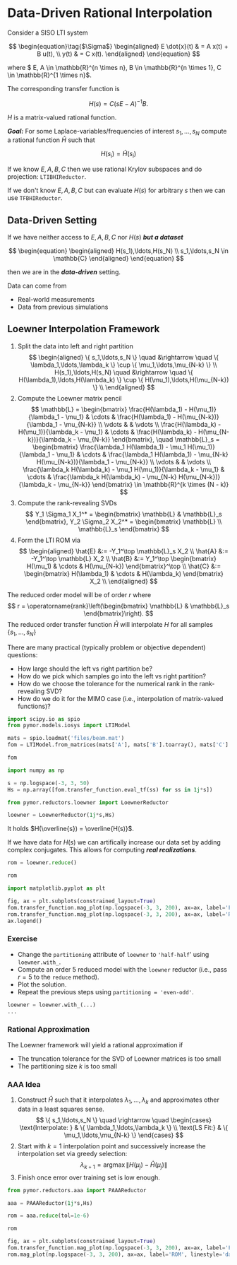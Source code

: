 # Data-Driven Rational Interpolation

Consider a SISO LTI system

$$
\begin{equation}\tag{$\Sigma$}
  \begin{aligned}
    E \dot{x}(t) & = A x(t) + B u(t), \\
    y(t) & = C x(t).
  \end{aligned}
\end{equation}
$$

where $ E, A \in \mathbb{R}^{n \times n}, B \in \mathbb{R}^{n \times 1}, C \in \mathbb{R}^{1 \times n}$.

The corresponding transfer function is

$$
H(s) = C {\left(s E - A\right)}^{-1} B.
$$

$H$ is a matrix-valued rational function.

***Goal:*** For some Laplace-variables/frequencies of interest $s_1,\ldots,s_N$ compute a rational function $\hat{H}$ such that 

$$
    H(s_i) = \hat{H}(s_i)
$$


If we know $E, A, B, C$ then we use rational Krylov subspaces and do projection: `LTIBHIReductor`.

If we don't know $E, A, B, C$ but can evaluate $H(s)$ for arbitrary $s$ then we can use `TFBHIReductor`.


## Data-Driven Setting

If we have neither access to $E, A, B, C$ nor $H(s)$ ***but a dataset***

$$
\begin{equation}
  \begin{aligned}
    H(s_1),\ldots,H(s_N) \\
    s_1,\ldots,s_N \in \mathbb{C}
  \end{aligned}
\end{equation}
$$

then we are in the ***data-driven*** setting.

Data can come from
- Real-world measurements
- Data from previous simulations


## Loewner Interpolation Framework

1.    Split the data into left and right partition
    $$
    \begin{aligned}
    \{ s_1,\ldots,s_N \} \quad &\rightarrow \quad \{ \lambda_1,\ldots,\lambda_k \} \cup \{ \mu_1,\ldots,\mu_{N-k} \} \\
    H(s_1),\ldots,H(s_N) \quad &\rightarrow \quad \{ H(\lambda_1),\ldots,H(\lambda_k) \} \cup \{ H(\mu_1),\ldots,H(\mu_{N-k}) \} \\
    \end{aligned}
    $$
2.    Compute the Loewner matrix pencil
    $$
    \mathbb{L} = \begin{bmatrix}
    \frac{H(\lambda_1) - H(\mu_1)}{\lambda_1 - \mu_1} & \cdots & \frac{H(\lambda_1) - H(\mu_{N-k})}{\lambda_1 - \mu_{N-k}} \\ 
        \vdots & & \vdots \\
    \frac{H(\lambda_k) - H(\mu_1)}{\lambda_k - \mu_1} & \cdots & \frac{H(\lambda_k) - H(\mu_{N-k})}{\lambda_k - \mu_{N-k}}
    \end{bmatrix}, \quad \mathbb{L}_s = \begin{bmatrix}
    \frac{\lambda_1 H(\lambda_1) - \mu_1 H(\mu_1)}{\lambda_1 - \mu_1} & \cdots & \frac{\lambda_1 H(\lambda_1) - \mu_{N-k} H(\mu_{N-k})}{\lambda_1 - \mu_{N-k}} \\ 
        \vdots & & \vdots \\
    \frac{\lambda_k H(\lambda_k) - \mu_1 H(\mu_1)}{\lambda_k - \mu_1} & \cdots & \frac{\lambda_k H(\lambda_k) - \mu_{N-k} H(\mu_{N-k})}{\lambda_k - \mu_{N-k}}
    \end{bmatrix} \in \mathbb{R}^{k \times (N - k)}
    $$
3.    Compute the rank-revealing SVDs
    $$
    Y_1 \Sigma_1 X_1^* = \begin{bmatrix} \mathbb{L} & \mathbb{L}_s \end{bmatrix}, Y_2 \Sigma_2 X_2^* = \begin{bmatrix} \mathbb{L} \\ \mathbb{L}_s \end{bmatrix}
    $$
4.    Form the LTI ROM via
    $$
    \begin{aligned}
        \hat{E} &:= -Y_1^\top \mathbb{L}_s X_2 \\
        \hat{A} &:= -Y_1^\top \mathbb{L} X_2 \\
        \hat{B} &:= Y_1^\top \begin{bmatrix} H(\mu_1) & \cdots & H(\mu_{N-k}) \end{bmatrix}^\top \\
        \hat{C} &:= \begin{bmatrix} H(\lambda_1) & \cdots & H(\lambda_k) \end{bmatrix} X_2 \\
    \end{aligned}
    $$


The reduced order model will be of order $r$ where
$$
    r = \operatorname{rank}\left(\begin{bmatrix} \mathbb{L} & \mathbb{L}_s \end{bmatrix}\right).
$$
The reduced order transfer function $\hat{H}$ will interpolate $H$ for all samples $\{ s_1,\ldots,s_N \}$ 


There are many practical (typically problem or objective dependent) questions:

- How large should the left vs right partition be?
- How do we pick which samples go into the left vs right partition?
- How do we choose the tolerance for the numerical rank in the rank-revealing SVD?
- How do we do it for the MIMO case (i.e., interpolation of matrix-valued functions)?

```python
import scipy.io as spio
from pymor.models.iosys import LTIModel

mats = spio.loadmat('files/beam.mat')
fom = LTIModel.from_matrices(mats['A'], mats['B'].toarray(), mats['C'].toarray())
```

```python
fom
```

```python
import numpy as np

s = np.logspace(-3, 3, 50)
Hs = np.array([fom.transfer_function.eval_tf(ss) for ss in 1j*s])
```

```python
from pymor.reductors.loewner import LoewnerReductor

loewner = LoewnerReductor(1j*s,Hs)
```

It holds $H(\overline{s}) = \overline{H(s)}$.

If we have data for $H(s)$ we can artifically increase our data set by adding complex conjugates. This allows for computing ***real realizations***.

```python
rom = loewner.reduce()
```

```python
rom
```

```python
import matplotlib.pyplot as plt

fig, ax = plt.subplots(constrained_layout=True)
fom.transfer_function.mag_plot(np.logspace(-3, 3, 200), ax=ax, label='FOM')
rom.transfer_function.mag_plot(np.logspace(-3, 3, 200), ax=ax, label='ROM', linestyle='dashed')
ax.legend()
```

### Exercise

- Change the `partitioning` attribute of `loewner` to `'half-half`' using `loewner.with_`.
- Compute an order $5$ reduced model with the `loewner` reductor (i.e., pass $r=5$ to the `reduce` method).
- Plot the solution.
- Repeat the previous steps using `partitioning = 'even-odd'`.


```python
loewner = loewner.with_(...)
...
```

### Rational Approximation
The Loewner framework will yield a rational approximation if
- The truncation tolerance for the SVD of Loewner matrices is too small
- The partitioning size $k$ is too small


### AAA Idea
1.    Construct $\hat{H}$ such that it interpolates $\lambda_1,\ldots,\lambda_k$ and approximates other data in a least squares sense.
    $$
    \{ s_1,\ldots,s_N \} \quad \rightarrow \quad \begin{cases} \text{Interpolate: } & \{ \lambda_1,\ldots,\lambda_k \} \\ \text{LS Fit:} & \{ \mu_1,\ldots,\mu_{N-k} \} \end{cases}
    $$
2.    Start with $k=1$ interpolation point and successively increase the interpolation set via greedy selection:
    $$
      \lambda_{k+1} = \operatorname{arg max} \lVert H(\mu_j) - \hat{H}(\mu_j) \rVert
    $$
3.    Finish once error over training set is low enough.

```python
from pymor.reductors.aaa import PAAAReductor

aaa = PAAAReductor(1j*s,Hs)
```

```python
rom = aaa.reduce(tol=1e-6)
```

```python
rom
```

```python
fig, ax = plt.subplots(constrained_layout=True)
fom.transfer_function.mag_plot(np.logspace(-3, 3, 200), ax=ax, label='FOM')
rom.mag_plot(np.logspace(-3, 3, 200), ax=ax, label='ROM', linestyle='dashed')
```

```python

```
